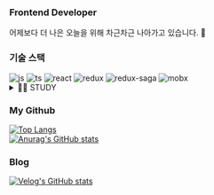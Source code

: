 ### Frontend Developer

어제보다 더 나은 오늘을 위해 차근차근 나아가고 있습니다. 👋

### 기술 스택

<div>
<span><img src="https://img.shields.io/badge/Javascript-F7DF1E?style=flat-square&logo=javascript&logoColor=white" title="js"></span>
<span><img src="https://img.shields.io/badge/Typescript-3178C6?style=flat-square&logo=typescript&logoColor=white" title="ts"></span>
<span><img src="https://img.shields.io/badge/React-61DAFB?style=flat-square&logo=react&logoColor=white" title="react"></span>
<span><img src="https://img.shields.io/badge/Redux-764ABC?style=flat-square&logo=redux&logoColor=white" title="redux"></span>
<span><img src="https://img.shields.io/badge/Redux--Saga-999999?style=flat-square&logo=redux-saga&logoColor=white" title="redux-saga"></span>
<span><img src="https://img.shields.io/badge/MobX-FF9955?style=flat-square&logo=mobx&logoColor=white" title="mobx"></span>
</div>

<details>
<summary>✍🏻 STUDY</summary>

<span><img src="https://img.shields.io/badge/Recoil-3578E5?style=flat-square&logo=recoil&logoColor=white" title="recoil"></span>
<span><img src="https://img.shields.io/badge/Next.js-000000?style=flat-square&logo=next.js&logoColor=white" title="next.js"></span>
<span><img src="https://img.shields.io/badge/Express-000000?style=flat-square&logo=express&logoColor=white" title="express"></span>
<span><img src="https://img.shields.io/badge/MySQL-4479A1?style=flat-square&logo=mysql&logoColor=white" title="mysql"></span>

</details>

<!-- https://github.com/anuraghazra/github-readme-stats -->

### My Github

[![Top Langs](https://github-readme-stats.vercel.app/api/top-langs/?username=emproject525&layout=compact)](https://github.com/anuraghazra/github-readme-stats)
<br />
[![Anurag's GitHub stats](https://github-readme-stats.vercel.app/api?username=emproject525&hide_title=true&show_icons=true&include_all_commits=true&disable_animations=true&theme=default&&hide=prs,contribs&rank_icon=github)](https://github.com/anuraghazra/github-readme-stats)

### Blog

[![Velog's GitHub stats](https://velog-readme-stats.vercel.app/api?name=emproject525)](https://velog.io/@emproject525)

<!--
**emproject525/emproject525** is a ✨ _special_ ✨ repository because its `README.md` (this file) appears on your GitHub profile.

Here are some ideas to get you started:

- 🔭 I’m currently working on ...
- 🌱 I’m currently learning ...
- 👯 I’m looking to collaborate on ...
- 🤔 I’m looking for help with ...
- 💬 Ask me about ...
- 📫 How to reach me: ...
- 😄 Pronouns: ...
- ⚡ Fun fact: ...
-->
